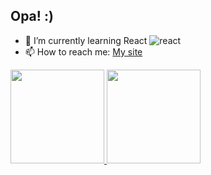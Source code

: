 ## Opa! :)

- 🌱 I’m currently learning React ![react](https://github.com/JosivaldoS/JosivaldoS/assets/77576339/1f40e566-de5d-4fe1-8bb5-d5f0725d444e)
- 📫 How to reach me: [My site](https://devjuninho.online/)

<div>
  <a href="https://github.com/JosivaldoS">
  <img height="150em" src="https://github-readme-stats.vercel.app/api?username=JosivaldoS&show_icons=true&theme=dark&include_all_commits=true&count_private=true"/>
  <img height="150em" src="https://github-readme-stats.vercel.app/api/top-langs/?username=JosivaldoS&layout=compact&langs_count=7&theme=dark"/>
</div>

